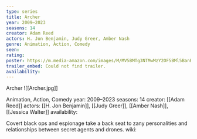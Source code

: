 ```yaml
---
type: series
title: Archer
year: 2009–2023
seasons: 14
creator: Adam Reed
actors: H. Jon Benjamin, Judy Greer, Amber Nash
genre: Animation, Action, Comedy
seen:
rating: 
poster: https://m.media-amazon.com/images/M/MV5BMTg3NTMwMzY2OF5BMl5BanBnXkFtZTgwMDcxMjQ0NDE@._V1_SX300.jpg
trailer_embed: Could not find trailer.
availability:
---
```

Archer
![[Archer.jpg]]

Animation, Action, Comedy
year: 2009–2023
seasons: 14
creator: [[Adam Reed]]
actors: [[H. Jon Benjamin]], [[Judy Greer]], [[Amber Nash]], [[Jessica Walter]]
availability:

Covert black ops and espionage take a back seat to zany personalities and relationships between secret agents and drones.
wiki: 


